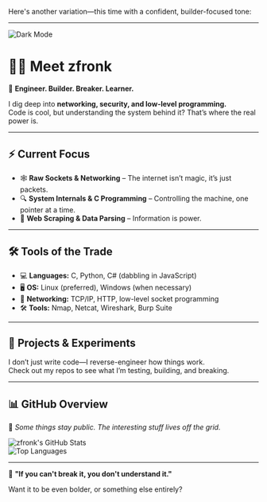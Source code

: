 Here's another variation—this time with a confident, builder-focused tone:  

---

<!-- Dark Theme Badge -->
![Dark Mode](https://img.shields.io/badge/MODE-DARK-%23000000?style=for-the-badge&logo=github)

# 🏴‍☠️ Meet zfronk  

🔧 **Engineer. Builder. Breaker. Learner.**  

I dig deep into **networking, security, and low-level programming.**  
Code is cool, but understanding the system behind it? That’s where the real power is.  

---

## ⚡ **Current Focus**  
- 🕸 **Raw Sockets & Networking** – The internet isn’t magic, it’s just packets.  
- 🔍 **System Internals & C Programming** – Controlling the machine, one pointer at a time.  
- 🤖 **Web Scraping & Data Parsing** – Information is power.  

---

## 🛠 **Tools of the Trade**  
- 💻 **Languages:** C, Python, C# (dabbling in JavaScript)  
- 🖥 **OS:** Linux (preferred), Windows (when necessary)  
- 📡 **Networking:** TCP/IP, HTTP, low-level socket programming  
- 🛠 **Tools:** Nmap, Netcat, Wireshark, Burp Suite  

---

## 🔬 **Projects & Experiments**  
I don’t just write code—I reverse-engineer how things work.  
Check out my repos to see what I’m testing, building, and breaking.  

---

## 📊 **GitHub Overview**  
📌 *Some things stay public. The interesting stuff lives off the grid.*  

![zfronk's GitHub Stats](https://github-readme-stats.vercel.app/api?username=zfronk&show_icons=true&theme=tokyonight)  
![Top Languages](https://github-readme-stats.vercel.app/api/top-langs/?username=zfronk&layout=compact&langs_count=6&theme=tokyonight)  

---

🚀 **"If you can't break it, you don't understand it."**  

Want it to be even bolder, or something else entirely?
